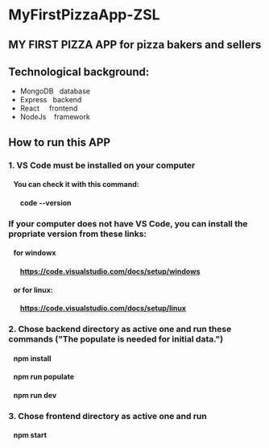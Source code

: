 # MyFirstPizzaApp-ZSL

## MY FIRST PIZZA APP for pizza bakers and sellers 

## Technological background:
- MongoDB   database
- Express   backend 
- React     frontend
- NodeJs    framework

## How to run this APP

### 1. VS Code must be installed on your computer
####    You can check it with this command: 
####        code --version

### If your computer does not have VS Code, you can install the propriate version from these links:
####    for windowx
####        https://code.visualstudio.com/docs/setup/windows
####    or for linux:
####        https://code.visualstudio.com/docs/setup/linux

### 2. Chose backend directory as active one and run these commands ("The populate is needed for initial data.")
####    npm install
####    npm run populate
####    npm run dev

### 3. Chose frontend directory as active one and run
####    npm start 